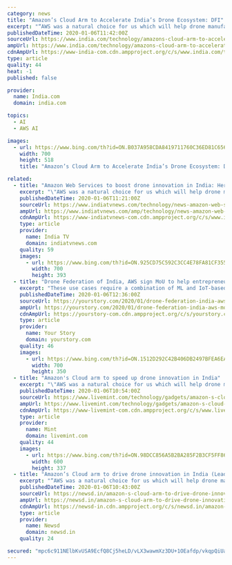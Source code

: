```yaml
---
category: news
title: "Amazon’s Cloud Arm to Accelerate India’s Drone Ecosystem: DFI"
excerpt: "“AWS was a natural choice for us which will help drone manufacturers and developers as its Artificial Intelligence (AI) and Machine Learning (ML) capabilities, open data sets and technical prowess are simply unmatched,” Rahat Kulshreshtha, President, DFI, told IANS. The industry body signed an MoU with AWS at the ‘Drone Festival of India ..."
publishedDateTime: 2020-01-06T11:42:00Z
sourceUrl: https://www.india.com/technology/amazons-cloud-arm-to-accelerate-indias-drone-ecosystem-dfi-3900923/
ampUrl: https://www.india.com/technology/amazons-cloud-arm-to-accelerate-indias-drone-ecosystem-dfi-3900923/amp/
cdnAmpUrl: https://www-india-com.cdn.ampproject.org/c/s/www.india.com/technology/amazons-cloud-arm-to-accelerate-indias-drone-ecosystem-dfi-3900923/amp/
type: article
quality: 44
heat: -1
published: false

provider:
  name: India.com
  domain: india.com

topics:
  - AI
  - AWS AI

images:
  - url: https://www.bing.com/th?id=ON.B037A958CDA8419711760C36ED81C656
    width: 700
    height: 518
    title: "Amazon’s Cloud Arm to Accelerate India’s Drone Ecosystem: DFI"

related:
  - title: "Amazon Web Services to boost drone innovation in India: Here's how"
    excerpt: "\"AWS was a natural choice for us which will help drone manufacturers and developers as its Artificial Intelligence (AI) and Machine Learning (ML) capabilities, open data sets and technical prowess are simply unmatched,\" Rahat Kulshreshtha, President, DFI, told IANS. The industry body signed an MoU with AWS at the 'Drone Festival of India 2020 ..."
    publishedDateTime: 2020-01-06T11:21:00Z
    sourceUrl: https://www.indiatvnews.com/technology/news-amazon-web-services-to-boost-drone-innovation-in-india-576809
    ampUrl: https://www.indiatvnews.com/amp/technology/news-amazon-web-services-to-boost-drone-innovation-in-india-576809
    cdnAmpUrl: https://www-indiatvnews-com.cdn.ampproject.org/c/s/www.indiatvnews.com/amp/technology/news-amazon-web-services-to-boost-drone-innovation-in-india-576809
    type: article
    provider:
      name: India TV
      domain: indiatvnews.com
    quality: 59
    images:
      - url: https://www.bing.com/th?id=ON.925CD75C592C3CC4E78FA81CF3555D6B
        width: 700
        height: 393
  - title: "Drone Federation of India, AWS sign MoU to help entrepreneurs build services for drones in India"
    excerpt: "These use cases require a combination of ML and IoT-based workflows using Amazon SageMaker, AWS IoT Greengrass, and Amazon Rekognition services. “The collaboration will help us bring open data sets to the drone community in India. We run a lot of startup programmes in India, and this technology and research collaboration with DFI allows us to ..."
    publishedDateTime: 2020-01-06T12:36:00Z
    sourceUrl: https://yourstory.com/2020/01/drone-federation-india-aws-mou-cloud-services
    ampUrl: https://yourstory.com/2020/01/drone-federation-india-aws-mou-cloud-services/amp
    cdnAmpUrl: https://yourstory-com.cdn.ampproject.org/c/s/yourstory.com/2020/01/drone-federation-india-aws-mou-cloud-services/amp
    type: article
    provider:
      name: Your Story
      domain: yourstory.com
    quality: 46
    images:
      - url: https://www.bing.com/th?id=ON.1512D292C42B406DB2497BFEA6EA3AFC
        width: 700
        height: 350
  - title: "Amazon's Cloud arm to speed up drone innovation in India"
    excerpt: "\"AWS was a natural choice for us which will help drone manufacturers and developers as its Artificial Intelligence (AI) and Machine Learning (ML) capabilities, open data sets and technical prowess are simply unmatched,\" Rahat Kulshreshtha, President, DFI, told IANS. The industry body signed an MoU with AWS at the 'Drone Festival of India 2020 ..."
    publishedDateTime: 2020-01-06T10:54:00Z
    sourceUrl: https://www.livemint.com/technology/gadgets/amazon-s-cloud-arm-to-speed-up-drone-innovation-in-india-11578306083845.html
    ampUrl: https://www.livemint.com/technology/gadgets/amazon-s-cloud-arm-to-speed-up-drone-innovation-in-india/amp-11578306083845.html
    cdnAmpUrl: https://www-livemint-com.cdn.ampproject.org/c/s/www.livemint.com/technology/gadgets/amazon-s-cloud-arm-to-speed-up-drone-innovation-in-india/amp-11578306083845.html
    type: article
    provider:
      name: Mint
      domain: livemint.com
    quality: 44
    images:
      - url: https://www.bing.com/th?id=ON.98DCC856A5B2BA285F2B3CF5FF860901
        width: 600
        height: 337
  - title: "Amazon’s Cloud arm to drive drone innovation in India (Lead)"
    excerpt: "“AWS was a natural choice for us which will help drone manufacturers and developers as its Artificial Intelligence (AI) and Machine Learning (ML) capabilities, open data sets and technical prowess are simply unmatched,” Rahat Kulshreshtha, President, DFI, told IANS. The industry body signed an MoU with AWS at the ‘Drone Festival of India ..."
    publishedDateTime: 2020-01-06T10:43:00Z
    sourceUrl: https://newsd.in/amazon-s-cloud-arm-to-drive-drone-innovation-in-india-lead/
    ampUrl: https://newsd.in/amazon-s-cloud-arm-to-drive-drone-innovation-in-india-lead/amp/
    cdnAmpUrl: https://newsd-in.cdn.ampproject.org/c/s/newsd.in/amazon-s-cloud-arm-to-drive-drone-innovation-in-india-lead/amp/
    type: article
    provider:
      name: Newsd
      domain: newsd.in
    quality: 24

secured: "mpc6c911NElbKvUSA9EcfQ8Cj5heLD/vLX3wawmXz3DU+1OEafdp/vkqpQiUar4EyZiixqqwAF7cxt8G9p4Mpubad08TgR4BPKWj55DNJAhKO3iSYVMcLepMgWJq1422mQ+BaUQdgYbKaVJCfZ7r8NvywOMS6E5pzQ1/o0ohwdt5mymzelp/zhsqZv91xXw1aJudnZfW8QGbthkCnDc5WQ6k8UbIGoSTEUl/UReAMFhaoRTbRTkm2sp+CD73DpMTBJr3IxZgP1dmhg9W4DKCBw==;f4qCzEl8Id0/MPl1d73U/A=="
---
```


